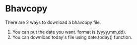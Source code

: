 # Bhavcopy
There are 2 ways to download a bhavcopy file.
1. You can put the date you want. format is (yyyy,mm,dd).
2. You can download today's file using date.today() function.
